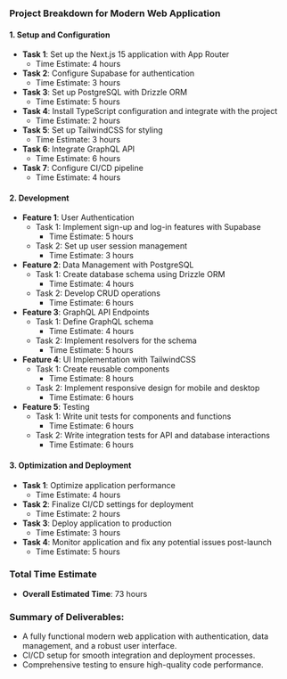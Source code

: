 ### Project Breakdown for Modern Web Application

#### 1. **Setup and Configuration**
   - **Task 1**: Set up the Next.js 15 application with App Router
     - Time Estimate: 4 hours
   - **Task 2**: Configure Supabase for authentication
     - Time Estimate: 3 hours
   - **Task 3**: Set up PostgreSQL with Drizzle ORM
     - Time Estimate: 5 hours
   - **Task 4**: Install TypeScript configuration and integrate with the project
     - Time Estimate: 2 hours
   - **Task 5**: Set up TailwindCSS for styling
     - Time Estimate: 3 hours
   - **Task 6**: Integrate GraphQL API
     - Time Estimate: 6 hours
   - **Task 7**: Configure CI/CD pipeline
     - Time Estimate: 4 hours

#### 2. **Development**
   - **Feature 1**: User Authentication
     - Task 1: Implement sign-up and log-in features with Supabase
       - Time Estimate: 5 hours
     - Task 2: Set up user session management
       - Time Estimate: 3 hours
   - **Feature 2**: Data Management with PostgreSQL
     - Task 1: Create database schema using Drizzle ORM
       - Time Estimate: 4 hours
     - Task 2: Develop CRUD operations
       - Time Estimate: 6 hours
   - **Feature 3**: GraphQL API Endpoints
     - Task 1: Define GraphQL schema
       - Time Estimate: 4 hours
     - Task 2: Implement resolvers for the schema
       - Time Estimate: 5 hours
   - **Feature 4**: UI Implementation with TailwindCSS
     - Task 1: Create reusable components
       - Time Estimate: 8 hours
     - Task 2: Implement responsive design for mobile and desktop
       - Time Estimate: 6 hours
   - **Feature 5**: Testing
     - Task 1: Write unit tests for components and functions
       - Time Estimate: 6 hours
     - Task 2: Write integration tests for API and database interactions
       - Time Estimate: 6 hours

#### 3. **Optimization and Deployment**
   - **Task 1**: Optimize application performance 
     - Time Estimate: 4 hours
   - **Task 2**: Finalize CI/CD settings for deployment
     - Time Estimate: 2 hours
   - **Task 3**: Deploy application to production
     - Time Estimate: 3 hours
   - **Task 4**: Monitor application and fix any potential issues post-launch
     - Time Estimate: 5 hours

### **Total Time Estimate** 
- **Overall Estimated Time**: 73 hours

### Summary of Deliverables:
- A fully functional modern web application with authentication, data management, and a robust user interface.
- CI/CD setup for smooth integration and deployment processes.
- Comprehensive testing to ensure high-quality code performance.
```
